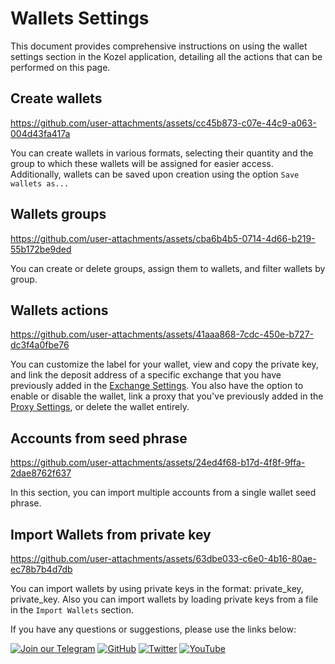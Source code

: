 # Wallets Settings

This document provides comprehensive instructions on using the wallet settings section in the Kozel application, detailing all the actions that can be performed on this page.

## Create wallets

https://github.com/user-attachments/assets/cc45b873-c07e-44c9-a063-004d43fa417a

You can create wallets in various formats, selecting their quantity and the group to which these wallets will be assigned for easier access. Additionally, wallets can be saved upon creation using the option `Save wallets as...`

## Wallets groups

https://github.com/user-attachments/assets/cba6b4b5-0714-4d66-b219-55b172be9ded

You can create or delete groups, assign them to wallets, and filter wallets by group.

## Wallets actions

https://github.com/user-attachments/assets/41aaa868-7cdc-450e-b727-dc3f4a0fbe76

You can customize the label for your wallet, view and copy the private key, and link the deposit address of a specific exchange that you have previously added in the [Exchange Settings](https://github.com/dry-com/kozel/blob/main/ui/settings/exchange_settings.md). You also have the option to enable or disable the wallet, link a proxy that you've previously added in the [Proxy Settings](https://github.com/dry-com/kozel/blob/main/ui/settings/proxy_settings.md), or delete the wallet entirely.

## Accounts from seed phrase

https://github.com/user-attachments/assets/24ed4f68-b17d-4f8f-9ffa-2dae8762f637

In this section, you can import multiple accounts from a single wallet seed phrase.

## Import Wallets from private key

https://github.com/user-attachments/assets/63dbe033-c6e0-4b16-80ae-ec78b7b4d7db

You can import wallets by using private keys in the format: private_key, private_key. Also you can import wallets by loading private keys from a file in the `Import Wallets` section.

If you have any questions or suggestions, please use the links below:

[![Join our Telegram](https://img.shields.io/badge/Telegram-2CA5E0?style=for-the-badge&logo=telegram&logoColor=white)](https://t.me/hidden_coding)
[![GitHub](https://img.shields.io/badge/GitHub-181717?style=for-the-badge&logo=github&logoColor=white)](https://github.com/HiddenCodeDevs/)
[![Twitter](https://img.shields.io/badge/Twitter-1DA1F2?style=for-the-badge&logo=x&logoColor=white)](https://x.com/hidden_coding)
[![YouTube](https://img.shields.io/badge/YouTube-FF0000?style=for-the-badge&logo=youtube&logoColor=white)](https://www.youtube.com/@flaming_chameleon)




